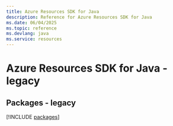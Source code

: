 ```yaml
---
title: Azure Resources SDK for Java
description: Reference for Azure Resources SDK for Java
ms.date: 06/04/2025
ms.topic: reference
ms.devlang: java
ms.service: resources
---
```

# Azure Resources SDK for Java - legacy
## Packages - legacy
[!INCLUDE [packages](resources-index.md)]